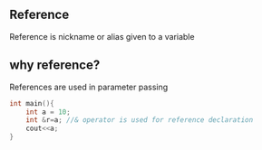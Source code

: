 ## Reference
Reference is nickname or alias given to a variable

## why reference? 
References are used in parameter passing

```cpp
int main(){
    int a = 10;
    int &r=a; //& operator is used for reference declaration
    cout<<a;
}
```